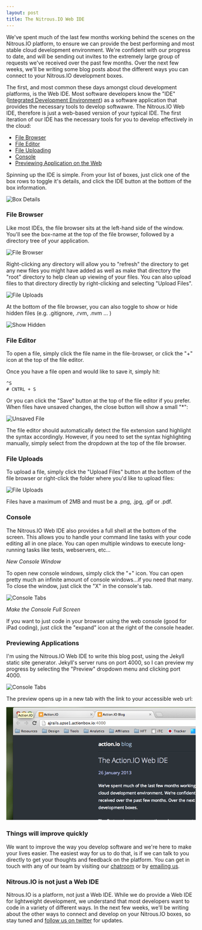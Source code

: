 ```yaml
---
layout: post
title: The Nitrous.IO Web IDE
---
```


We've spent much of the last few months working behind the scenes on the Nitrous.IO platform, to ensure we can provide the best performing and most stable cloud development environment. We're confident with our progress to date, and will be sending out invites to the extremely large group of requests we've received over the past few months. Over the next few weeks, we'll be writing some blog posts about the different ways you can connect to your Nitrous.IO development boxes.

The first, and most common these days amongst cloud development platforms, is the Web IDE. Most software developers know the "IDE" ([Integrated Development Environment](http://en.wikipedia.org/wiki/Integrated_development_environment)) as a software application that provides the necessary tools to develop softwawre. The Nitrous.IO Web IDE, therefore is just a web-based version of your typical IDE. The first iteration of our IDE has the necessary tools for you to develop effectively in the cloud:

* [File Browser](#file-browser)
* [File Editor](#file-editor)
* [File Uploading](#file-uploading)
* [Console](#console)
* [Previewing Application on the Web](#previewing)

<!--break-->

Spinning up the IDE is simple. From your list of boxes, just click one of the box rows to toggle it's details, and click the IDE button at the bottom of the box information. 

![Box Details](https://raw.github.com/action-io/action-assets/master/support/screenshots/box-details.png)

### <a id="file-browser"></a> File Browser

Like most IDEs, the file browser sits at the left-hand side of the window. You'll see the box-name at the top of the file browser, followed by a directory tree of your application.

![File Browser](https://raw.github.com/action-io/action-assets/master/support/screenshots/file-browser.png)

Right-clicking any directory will allow you to "refresh" the directory to get any new files you might have added as well as make that directory the "root" directory to help clean up viewing of your files. You can also upload files to that directory directly by right-clicking and selecting "Upload Files".

![File Uploads](https://raw.github.com/action-io/action-assets/master/support/screenshots/file-uploads-1.png)

At the bottom of the file browser, you can also toggle to show or hide hidden files (e.g. .gitignore, .rvm, .nvm … )

![Show Hidden](https://raw.github.com/action-io/action-assets/master/support/screenshots/show-hidden.png)

### <a id="file-editor"></a> File Editor

To open a file, simply click the file name in the file-browser, or click the "+" icon at the top of the file editor.

Once you have a file open and would like to save it, simply hit:

    ^S
    # CNTRL + S

Or you can click the "Save" button at the top of the file editor if you prefer. When files have unsaved changes, the close button will show a small "*":

![Unsaved File](https://raw.github.com/action-io/action-assets/master/support/screenshots/file-unsaved.png)

The file editor should automatically detect the file extension sand highlight the syntax accordingly. However, if you need to set the syntax highlighting manually, simply select from the dropdown at the top of the file browser.

### <a id="file-uploads"></a> File Uploads

To upload a file, simply click the "Upload Files" button at the bottom of the file browser or right-click the folder where you'd like to upload files:

![File Uploads](https://raw.github.com/action-io/action-assets/master/support/screenshots/file-uploads-1.png)

Files have a maximum of 2MB and must be a .png, .jpg, .gif or .pdf. 

### <a id="console"></a> Console

The Nitrous.IO Web IDE also provides a full shell at the bottom of the screen. This allows you to handle your command line tasks with your code editing all in one place. You can open multiple windows to execute long-running tasks like tests, webservers, etc...

_New Console Window_

To open new console windows, simply click the "+" icon. You can open pretty much an infinite amount of console windows…if you need that many. To close the window, just click the "X" in the console's tab.

![Console Tabs](https://raw.github.com/action-io/action-assets/master/support/screenshots/console-tabs.png)

_Make the Console Full Screen_

If you want to just code in your browser using the web console (good for iPad coding), just click the "expand" icon at the right of the console header.

### <a id="previewing"></a> Previewing Applications

I'm using the Nitrous.IO Web IDE to write this blog post, using the Jekyll static site generator. Jekyll's server runs on port 4000, so I can preview my progress by selecting the "Preview" dropdown menu and clicking port 4000.

![Console Tabs](https://raw.github.com/action-io/action-assets/master/support/screenshots/preview-menu.png)

The preview opens up in a new tab with the link to your accessible web url:

![Nitrous.IO Blog](/images/web-preview.png)

### Things will improve quickly

We want to improve the way you develop software and we're here to make your lives easier. The easiest way for us to do that, is if we can talk to you directly to get your thoughts and feedback on the platform. You can get in touch with any of our team by visiting our [chatroom](https://www.nitrous.io/chat) or by [emailing us](mailto:support@nitrous.io).

### Nitrous.IO is not just a Web IDE

Nitrous.IO is a platform, not just a Web IDE. While we do provide a Web IDE for lightweight development, we understand that most developers want to code in a variety of different ways. In the next few weeks, we'll be writing about the other ways to connect and develop on your Nitrous.IO boxes, so stay tuned and [follow us on twitter](https://twitter.com/NitrousIO) for updates.

